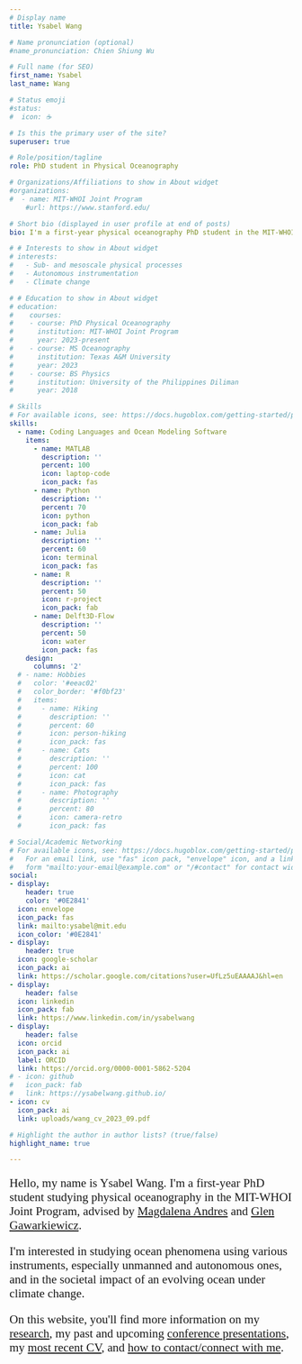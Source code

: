 ```yaml
---
# Display name
title: Ysabel Wang

# Name pronunciation (optional)
#name_pronunciation: Chien Shiung Wu

# Full name (for SEO)
first_name: Ysabel
last_name: Wang

# Status emoji
#status:
#  icon: ☕️

# Is this the primary user of the site?
superuser: true

# Role/position/tagline
role: PhD student in Physical Oceanography

# Organizations/Affiliations to show in About widget
#organizations:
#  - name: MIT-WHOI Joint Program
    #url: https://www.stanford.edu/

# Short bio (displayed in user profile at end of posts)
bio: I'm a first-year physical oceanography PhD student in the MIT-WHOI Joint Program. I'm interested in studying ocean phenomena using various instruments, especially unmanned and autonomous ones.

# # Interests to show in About widget
# interests:
#   - Sub- and mesoscale physical processes
#   - Autonomous instrumentation
#   - Climate change

# # Education to show in About widget
# education:
#    courses:
#    - course: PhD Physical Oceanography
#      institution: MIT-WHOI Joint Program
#      year: 2023-present
#    - course: MS Oceanography
#      institution: Texas A&M University
#      year: 2023
#    - course: BS Physics
#      institution: University of the Philippines Diliman
#      year: 2018

# Skills
# For available icons, see: https://docs.hugoblox.com/getting-started/page-builder/#icons
skills:
  - name: Coding Languages and Ocean Modeling Software
    items:
      - name: MATLAB
        description: ''
        percent: 100
        icon: laptop-code
        icon_pack: fas
      - name: Python
        description: ''
        percent: 70
        icon: python
        icon_pack: fab
      - name: Julia
        description: ''
        percent: 60
        icon: terminal
        icon_pack: fas
      - name: R
        description: ''
        percent: 50
        icon: r-project
        icon_pack: fab
      - name: Delft3D-Flow
        description: ''
        percent: 50
        icon: water
        icon_pack: fas
    design:
      columns: '2'
  # - name: Hobbies
  #   color: '#eeac02'
  #   color_border: '#f0bf23'
  #   items:
  #     - name: Hiking
  #       description: ''
  #       percent: 60
  #       icon: person-hiking
  #       icon_pack: fas
  #     - name: Cats
  #       description: ''
  #       percent: 100
  #       icon: cat
  #       icon_pack: fas
  #     - name: Photography
  #       description: ''
  #       percent: 80
  #       icon: camera-retro
  #       icon_pack: fas

# Social/Academic Networking
# For available icons, see: https://docs.hugoblox.com/getting-started/page-builder/#icons
#   For an email link, use "fas" icon pack, "envelope" icon, and a link in the
#   form "mailto:your-email@example.com" or "/#contact" for contact widget.
social:
- display:
    header: true
    color: '#0E2841'
  icon: envelope
  icon_pack: fas
  link: mailto:ysabel@mit.edu
  icon_color: '#0E2841'
- display:
    header: true
  icon: google-scholar
  icon_pack: ai
  link: https://scholar.google.com/citations?user=UfLz5uEAAAAJ&hl=en
- display:
    header: false
  icon: linkedin
  icon_pack: fab
  link: https://www.linkedin.com/in/ysabelwang
- display:
    header: false
  icon: orcid
  icon_pack: ai
  label: ORCID
  link: https://orcid.org/0000-0001-5862-5204
# - icon: github
#   icon_pack: fab
#   link: https://ysabelwang.github.io/
- icon: cv
  icon_pack: ai
  link: uploads/wang_cv_2023_09.pdf

# Highlight the author in author lists? (true/false)
highlight_name: true

---
```


<p style="font-family: avenir;text-align: left;font-size: 16pt">Hello, my name is Ysabel Wang. I'm a first-year PhD student studying physical oceanography in the MIT-WHOI Joint Program, advised by <a href="https://www.whoi.edu/profile/mandres/">Magdalena Andres</a> and <a href="https://www.whoi.edu/science/PO/people/ggg/">Glen Gawarkiewicz</a>.</p>

<p style="font-family: avenir;text-align: left;font-size: 16pt">I'm interested in studying ocean phenomena using various instruments, especially unmanned and autonomous ones, and in the societal impact of an evolving ocean under climate change.</p>

<p style="font-family: avenir;text-align: left;font-size: 16pt">On this website, you'll find more information on my <a href="#research">research</a>, my past and upcoming <a href="#conferences">conference presentations</a>, my <a href="https://ysabelwang.github.io/uploads/wang_cv_2023_09.pdf" target="_blank">most recent CV</a>, and <a href="#contact">how to contact/connect with me</a>.</p>